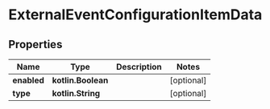 
# ExternalEventConfigurationItemData

## Properties
| Name | Type | Description | Notes |
| ------------ | ------------- | ------------- | ------------- |
| **enabled** | **kotlin.Boolean** |  |  [optional] |
| **type** | **kotlin.String** |  |  [optional] |



